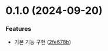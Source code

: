 

# 0.1.0 (2024-09-20)


### Features

* 기본 기능 구현 ([2fe678b](https://github.com/GennYoon/wait-for-vercel/commit/2fe678bb410761b90a29e84c841fdeb37f881312))
